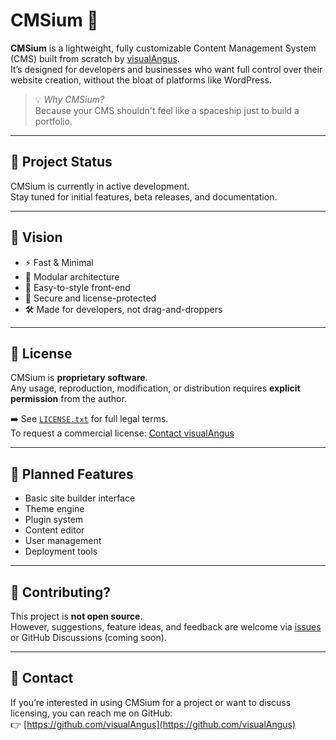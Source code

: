 # CMSium 🧪

**CMSium** is a lightweight, fully customizable Content Management System (CMS) built from scratch by [visualAngus](https://github.com/visualAngus).  
It’s designed for developers and businesses who want full control over their website creation, without the bloat of platforms like WordPress.

> 💡 _Why CMSium?_  
> Because your CMS shouldn't feel like a spaceship just to build a portfolio.

---

## 🚧 Project Status

CMSium is currently in active development.  
Stay tuned for initial features, beta releases, and documentation.

---

## 🧠 Vision

- ⚡ Fast & Minimal  
- 🧱 Modular architecture  
- 🎨 Easy-to-style front-end  
- 🔐 Secure and license-protected  
- 🛠️ Made for developers, not drag-and-droppers

---

## 📜 License

CMSium is **proprietary software**.  
Any usage, reproduction, modification, or distribution requires **explicit permission** from the author.

➡️ See [`LICENSE.txt`](LICENSE.txt) for full legal terms.  
To request a commercial license: [Contact visualAngus](https://github.com/visualAngus)

---

## 🚀 Planned Features

- Basic site builder interface  
- Theme engine  
- Plugin system  
- Content editor  
- User management  
- Deployment tools

---

## 🙋 Contributing?

This project is **not open source**.  
However, suggestions, feature ideas, and feedback are welcome via [issues](https://github.com/visualAngus/CMSium/issues) or GitHub Discussions (coming soon).

---

## 📩 Contact

If you’re interested in using CMSium for a project or want to discuss licensing, you can reach me on GitHub:  
👉 [https://github.com/visualAngus](https://github.com/visualAngus)
